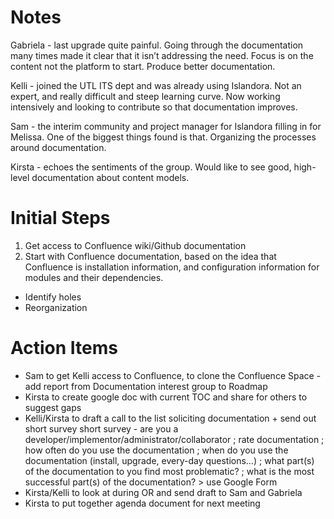# Notes

Gabriela - last upgrade quite painful. Going through the documentation many times made it clear that it isn’t addressing the need. Focus is on the content not the platform to start. Produce better documentation. 

Kelli - joined the UTL ITS dept and was already using Islandora. Not an expert, and really difficult and steep learning curve. Now working intensively and looking to contribute so that documentation improves. 

Sam - the interim community and project manager for Islandora filling in for Melissa. One of the biggest things found is that. Organizing the processes around documentation.

Kirsta - echoes the sentiments of the group. Would like to see good, high-level documentation about content models. 

 
# Initial Steps

1. Get access to Confluence wiki/Github documentation
2. Start with Confluence documentation, based on the idea that Confluence is installation information, and configuration information for modules and their dependencies. 

* Identify holes
* Reorganization

# Action Items

* Sam to get Kelli access to Confluence, to clone the Confluence Space - add report from Documentation interest group to Roadmap
* Kirsta to create google doc with current TOC and share for others to suggest gaps
* Kelli/Kirsta to draft a call to the list soliciting documentation + send out short survey 
short survey - are you a developer/implementor/administrator/collaborator ; rate documentation ; how often do you use the documentation ; when do you use the documentation (install, upgrade, every-day questions…) ; what part(s) of the documentation to you find most problematic? ; what is the most successful part(s) of the documentation? > use Google Form
* Kirsta/Kelli to look at during OR and send draft to Sam and Gabriela
* Kirsta to put together agenda document for next meeting
